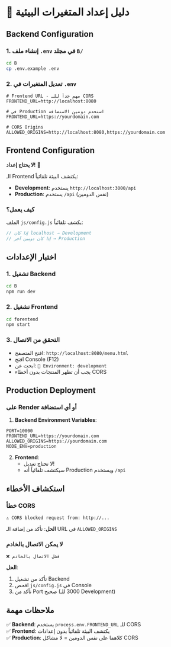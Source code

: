 # 🔧 دليل إعداد المتغيرات البيئية

## Backend Configuration

### 1. إنشاء ملف `.env` في مجلد `B/`

```bash
cd B
cp .env.example .env
```

### 2. تعديل المتغيرات في `.env`

```env
# Frontend URL - مهم جداً للـ CORS
FRONTEND_URL=http://localhost:8080

# في Production استخدم دومين الاستضافة
FRONTEND_URL=https://yourdomain.com

# CORS Origins
ALLOWED_ORIGINS=http://localhost:8080,https://yourdomain.com
```

## Frontend Configuration

**لا يحتاج إعداد!** 🎉

الـ Frontend يكتشف البيئة تلقائياً:
- **Development**: يستخدم `http://localhost:3000/api`
- **Production**: يستخدم `/api` (نفس الدومين)

### كيف يعمل؟

الملف `js/config.js` يكشف تلقائياً:
```javascript
// إذا كان localhost → Development
// إذا كان دومين آخر → Production
```

## اختبار الإعدادات

### 1. تشغيل Backend
```bash
cd B
npm run dev
```

### 2. تشغيل Frontend
```bash
cd forentend
npm start
```

### 3. التحقق من الاتصال
- افتح المتصفح: `http://localhost:8080/menu.html`
- افتح Console (F12)
- ابحث عن: `🔧 Environment: development`
- يجب أن تظهر المنتجات بدون أخطاء CORS

## Production Deployment

### على Render أو أي استضافة

1. **Backend Environment Variables**:
```env
PORT=10000
FRONTEND_URL=https://yourdomain.com
ALLOWED_ORIGINS=https://yourdomain.com
NODE_ENV=production
```

2. **Frontend**: 
   - لا تحتاج تعديل!
   - سيكتشف تلقائياً أنه Production ويستخدم `/api`

## استكشاف الأخطاء

### خطأ CORS
```
⚠️ CORS blocked request from: http://...
```

**الحل**: تأكد من إضافة الـ URL في `ALLOWED_ORIGINS`

### لا يمكن الاتصال بالخادم
```
❌ فشل الاتصال بالخادم
```

**الحل**: 
1. تأكد من تشغيل Backend
2. افحص `js/config.js` في Console
3. تأكد من Port صحيح (3000 للـ Development)

## ملاحظات مهمة

✅ **Backend**: يستخدم `process.env.FRONTEND_URL` للـ CORS  
✅ **Frontend**: يكتشف البيئة تلقائياً بدون إعدادات  
✅ **Production**: كلاهما على نفس الدومين = لا مشاكل CORS
